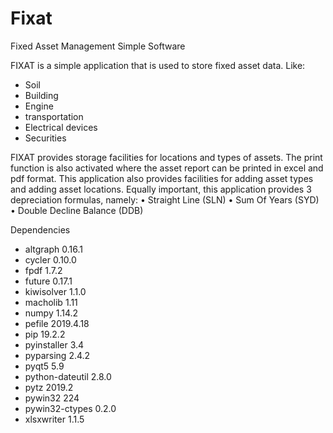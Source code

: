 # Fixat
Fixed Asset Management Simple Software

FIXAT is a simple application that is used to store fixed asset data. Like:
- Soil
- Building
- Engine
- transportation
- Electrical devices
- Securities

FIXAT provides storage facilities for locations and types of assets. The print function is also activated where the asset report can be printed in excel and pdf format. This application also provides facilities for adding asset types and adding asset locations. Equally important, this application provides 3 depreciation formulas, namely:
•	Straight Line (SLN)
•	Sum Of Years (SYD)
•	Double Decline Balance (DDB)

Dependencies
- altgraph 0.16.1
- cycler 0.10.0
- fpdf 1.7.2
- future 0.17.1
- kiwisolver 1.1.0
- macholib 1.11
- numpy 1.14.2
- pefile 2019.4.18
- pip 19.2.2
- pyinstaller 3.4
- pyparsing 2.4.2
- pyqt5 5.9
- python-dateutil 2.8.0
- pytz 2019.2
- pywin32 224
- pywin32-ctypes 0.2.0
- xlsxwriter 1.1.5
